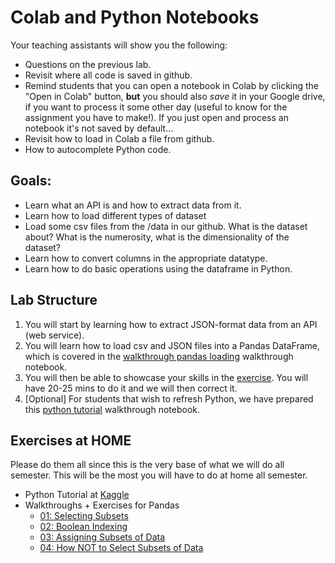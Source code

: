# Colab and Python Notebooks
Your teaching assistants will show you the following:
- Questions on the previous lab.
- Revisit where all code is saved in github.
- Remind students that you can open a notebook in Colab by clicking the "Open in Colab" button, **but** you should also *save* it in your Google drive, if you want to process it some other day (useful to know for the assignment you have to make!). If you just open and process an notebook it's not saved by default...
- Revisit how to load in Colab a file from github.
- How to autocomplete Python code.

## Goals:
- Learn what an API is and how to extract data from it.
- Learn how to load different types of dataset
- Load some csv files from the /data in our github. What is the dataset about? What is the numerosity, what is the dimensionality of the dataset? 
- Learn how to convert columns in the appropriate datatype.
- Learn how to do basic operations using the dataframe in Python.

## Lab Structure
1. You will start by learning how to extract JSON-format data from an API (web service).
2. You will learn how to load csv and JSON files into a Pandas DataFrame, which is covered in the [walkthrough pandas loading](walkthroughs/walkthrough_pandas_loading.ipynb) walkthrough notebook.
3. You will then be able to showcase your skills in the [exercise](exercises/exercise_01.ipynb). You will have 20-25 mins to do it and we will then correct it.
4. [Optional] For students that wish to refresh Python, we have prepared this [python tutorial](walkthroughs/walkthrough_python_tuto.ipynb) walkthrough notebook.

## Exercises at HOME
Please do them all since this is the very base of what we will do all semester. This will be the most you will have to do at home all semester.
- Python Tutorial at [Kaggle](https://www.kaggle.com/learn/python)
- Walkthroughs + Exercises for Pandas
    - [01: Selecting Subsets](https://github.com/michalis0/Business-Intelligence-and-Analytics/blob/master/labs/02%20-%20Pandas%20and%20Python/walkthroughs/02_1_Selecting_Subsets_with_%5B_%5D%2C_loc_and_iloc.ipynb)
    - [02: Boolean Indexing](https://github.com/michalis0/Business-Intelligence-and-Analytics/blob/master/labs/02%20-%20Pandas%20and%20Python/walkthroughs/02_2_Boolean_Indexing.ipynb)
    - [03: Assigning Subsets of Data](https://github.com/michalis0/Business-Intelligence-and-Analytics/blob/master/labs/02%20-%20Pandas%20and%20Python/walkthroughs/02_3_Assigning_subsets_of_data.ipynb)
    - [04: How NOT to Select Subsets of Data](https://github.com/michalis0/Business-Intelligence-and-Analytics/blob/master/labs/02%20-%20Pandas%20and%20Python/walkthroughs/02_4_How_NOT_to_select_subsets_of_data.ipynb)
